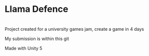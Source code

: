 # Llama Defence
#
Project created for a university games jam, create a game in 4 days

My submission is within this git

Made with Unity 5
